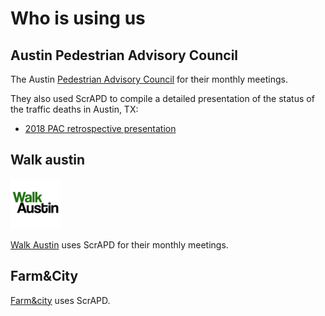 # Who is using us

## Austin Pedestrian Advisory Council

The Austin [Pedestrian Advisory Council](http://austintexas.gov/cityclerk/boards_commissions/meetings/121_1.htm) for their monthly meetings.

They also used ScrAPD to compile a detailed presentation of the status of the traffic deaths in Austin, TX:

* [2018 PAC retrospective presentation](<http://www.austintexas.gov/edims/document.cfm?id=314367>)

## Walk austin

![WalkAustin](img/logos/walkaustin.png)

[Walk Austin](http://www.walkaustintx.org/) uses ScrAPD for their monthly meetings.

## Farm&City

[Farm&city](http://www.farmandcity.org/) uses ScrAPD.
